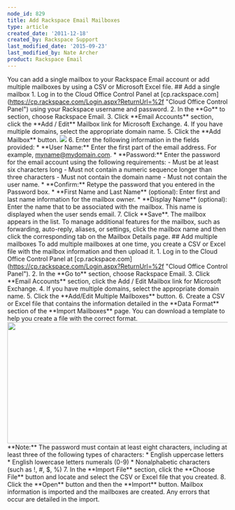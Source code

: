```yaml
---
node_id: 829
title: Add Rackspace Email Mailboxes
type: article
created_date: '2011-12-18'
created_by: Rackspace Support
last_modified_date: '2015-09-23'
last_modified_by: Nate Archer
product: Rackspace Email
---
```


You can add a single mailbox to your Rackspace Email account or add
multiple mailboxes by using a CSV or Microsoft Excel file. \#\# Add a
single mailbox 1. Log in to the Cloud Office Control Panel at
\[cp.rackspace.com\](https://cp.rackspace.com/Login.aspx?ReturnUrl=%2f
"Cloud Office Control Panel") using your Rackspace username and
password. 2. In the \*\*Go\*\* to section, choose Rackspace Email. 3.
Click \*\*Email Accounts\*\* section, click the \*\*Add / Edit\*\*
Mailbox link for Microsoft Exchange. 4. If you have multiple domains,
select the appropriate domain name. 5. Click the \*\*Add Mailbox\*\*
button.
![](http://c1079945.r45.cf2.rackcdn.com/(E%26A)AddingAMailbox.png) 6.
Enter the following information in the fields provided: \* \*\*User
Name:\*\* Enter the first part of the email address. For example,
myname@mydomain.com. \* \*\*Password:\*\* Enter the password for the
email account using the following requirements: - Must be at least six
characters long - Must not contain a numeric sequence longer than three
characters - Must not contain the domain name - Must not contain the
user name. \* \*\*Confirm:\*\* Retype the password that you entered in
the Password box. \* \*\*First Name and Last Name\*\* (optional): Enter
first and last name information for the mailbox owner. \* \*\*Display
Name\*\* (optional): Enter the name that to be associated with the
mailbox. This name is displayed when the user sends email. 7. Click
\*\*Save\*\*. The mailbox appears in the list. To manage additional
features for the mailbox, such as forwarding, auto-reply, aliases, or
settings, click the mailbox name and then click the corresponding tab on
the Mailbox Details page. \#\# Add multiple mailboxes To add multiple
mailboxes at one time, you create a CSV or Excel file with the mailbox
information and then upload it. 1. Log in to the Cloud Office Control
Panel at
\[cp.rackspace.com\](https://cp.rackspace.com/Login.aspx?ReturnUrl=%2f
"Cloud Office Control Panel"). 2. In the \*\*Go to\*\* section, choose
Rackspace Email. 3. Click \*\*Email Accounts\*\* section, click the Add
/ Edit Mailbox link for Microsoft Exchange. 4. If you have multiple
domains, select the appropriate domain name. 5. Click the \*\*Add/Edit
Multiple Mailboxes\*\* button. 6. Create a CSV or Excel file that
contains the information detailed in the \*\*Data Format\*\* section of
the \*\*Import Mailboxes\*\* page. You can download a template to help
you create a file with the correct format.
<img src="https://8026b2e3760e2433679c-fffceaebb8c6ee053c935e8915a3fbe7.ssl.cf2.rackcdn.com/field/image/829-img1.png" width="581" height="277" />
\*\*Note:\*\* The password must contain at least eight characters,
including at least three of the following types of characters: \*
English uppercase letters \* English lowercase letters numerals (0-9) \*
Nonalphabetic characters (such as !, \#, \$, %) 7. In the \*\*Import
File\*\* section, click the \*\*Choose File\*\* button and locate and
select the CSV or Excel file that you created. 8. Click the \*\*Open\*\*
button and then the \*\*Import\*\* button. Mailbox information is
imported and the mailboxes are created. Any errors that occur are
detailed in the import.

